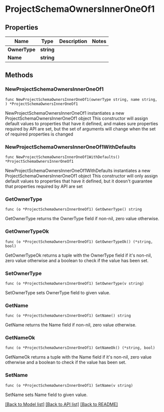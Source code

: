 # ProjectSchemaOwnersInnerOneOf1

## Properties

Name | Type | Description | Notes
------------ | ------------- | ------------- | -------------
**OwnerType** | **string** |  | 
**Name** | **string** |  | 

## Methods

### NewProjectSchemaOwnersInnerOneOf1

`func NewProjectSchemaOwnersInnerOneOf1(ownerType string, name string, ) *ProjectSchemaOwnersInnerOneOf1`

NewProjectSchemaOwnersInnerOneOf1 instantiates a new ProjectSchemaOwnersInnerOneOf1 object
This constructor will assign default values to properties that have it defined,
and makes sure properties required by API are set, but the set of arguments
will change when the set of required properties is changed

### NewProjectSchemaOwnersInnerOneOf1WithDefaults

`func NewProjectSchemaOwnersInnerOneOf1WithDefaults() *ProjectSchemaOwnersInnerOneOf1`

NewProjectSchemaOwnersInnerOneOf1WithDefaults instantiates a new ProjectSchemaOwnersInnerOneOf1 object
This constructor will only assign default values to properties that have it defined,
but it doesn't guarantee that properties required by API are set

### GetOwnerType

`func (o *ProjectSchemaOwnersInnerOneOf1) GetOwnerType() string`

GetOwnerType returns the OwnerType field if non-nil, zero value otherwise.

### GetOwnerTypeOk

`func (o *ProjectSchemaOwnersInnerOneOf1) GetOwnerTypeOk() (*string, bool)`

GetOwnerTypeOk returns a tuple with the OwnerType field if it's non-nil, zero value otherwise
and a boolean to check if the value has been set.

### SetOwnerType

`func (o *ProjectSchemaOwnersInnerOneOf1) SetOwnerType(v string)`

SetOwnerType sets OwnerType field to given value.


### GetName

`func (o *ProjectSchemaOwnersInnerOneOf1) GetName() string`

GetName returns the Name field if non-nil, zero value otherwise.

### GetNameOk

`func (o *ProjectSchemaOwnersInnerOneOf1) GetNameOk() (*string, bool)`

GetNameOk returns a tuple with the Name field if it's non-nil, zero value otherwise
and a boolean to check if the value has been set.

### SetName

`func (o *ProjectSchemaOwnersInnerOneOf1) SetName(v string)`

SetName sets Name field to given value.



[[Back to Model list]](../README.md#documentation-for-models) [[Back to API list]](../README.md#documentation-for-api-endpoints) [[Back to README]](../README.md)


